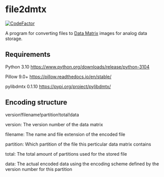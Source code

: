 # file2dmtx
[![CodeFactor](https://www.codefactor.io/repository/github/suscept/file2dmtx/badge)](https://www.codefactor.io/repository/github/suscept/file2dmtx)

 A program for converting files to [Data Matrix](https://en.wikipedia.org/wiki/Data_Matrix) images for analog data storage.


Requirements
-

Python 3.10 https://www.python.org/downloads/release/python-3104

Pillow 9.0+ https://pillow.readthedocs.io/en/stable/

pylibdmtx 0.1.10 https://pypi.org/project/pylibdmtx/


Encoding structure
-

version!filename!partition!total!data

version: The version number of the data matrix

filename: The name and file extension of the encoded file

partition: Which partition of the file this perticular data matrix contains

total: The total amount of partitions used for the stored file

data: The actual encoded data using the encoding scheme defined by the version number for this partition
